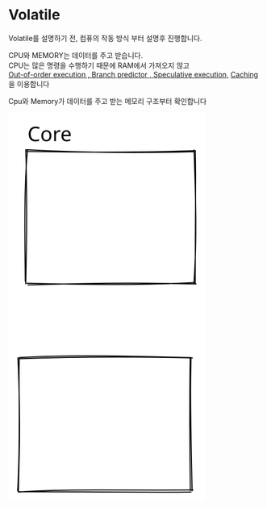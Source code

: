 # Volatile

Volatile를 설명하기 전, 컴퓨의 작동 방식 부터 설명후 진행합니다.



CPU와 MEMORY는 데이터를 주고 받습니다.\
CPU는 많은 명령을 수행하기 때문에 RAM에서 가져오지 않고 \
[Out-of-order execution , ](https://en.wikipedia.org/wiki/Out-of-order\_execution)[Branch predictor , ](https://en.wikipedia.org/wiki/Branch\_predictor)[Speculative execution,](https://en.wikipedia.org/wiki/Speculative\_execution) [Caching](https://en.wikipedia.org/wiki/CPU\_cache)을  이용합니다

Cpu와 Memory가 데이터를 주고 받는 메모리 구조부터 확인합니다

<img src="../../../.gitbook/assets/file.drawing.svg" alt="" class="gitbook-drawing">
